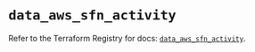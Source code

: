 # `data_aws_sfn_activity`

Refer to the Terraform Registry for docs: [`data_aws_sfn_activity`](https://registry.terraform.io/providers/hashicorp/aws/4.54.0/docs/data-sources/sfn_activity).
